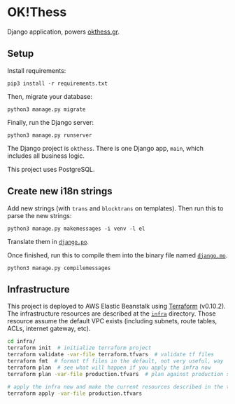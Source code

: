 # OK!Thess

Django application, powers [okthess.gr](http://okthess.gr/).


## Setup

Install requirements:
```
pip3 install -r requirements.txt
```

Then, migrate your database:
```
python3 manage.py migrate
```

Finally, run the Django server:
```
python3 manage.py runserver
```

The Django project is `okthess`. There is one Django app, `main`, which includes
all business logic.

This project uses PostgreSQL.


## Create new i18n strings

Add new strings (with `trans` and `blocktrans` on templates).
Then run this to parse the new strings:
```
python3 manage.py makemessages -i venv -l el
```

Translate them in [`django.po`](/locale/el/LC_MESSAGES/django.po).

Once finished, run this to compile them into the binary file named [`django.mo`](/locale/el/LC_MESSAGES/django.mo).
```
python3 manage.py compilemessages
```


## Infrastructure

This project is deployed to AWS Elastic Beanstalk using [Terraform](https://www.terraform.io/) (v0.10.2).
The infrastructure resources are described at the [`infra`](/infra) directory.
Those resource assume the default VPC exists (including subnets, route tables, ACLs, internet gateway, etc).

```sh
cd infra/
terraform init  # initialize terraform project
terraform validate -var-file terraform.tfvars  # validate tf files
terraform fmt  # format tf files in the default, not very useful, way
terraform plan  # see what will happen if you apply the infra now
terraform plan -var-file production.tfvars  # plan against production secret variables

# apply the infra now and make the current resources described in the tf files reality
terraform apply -var-file production.tfvars
```
